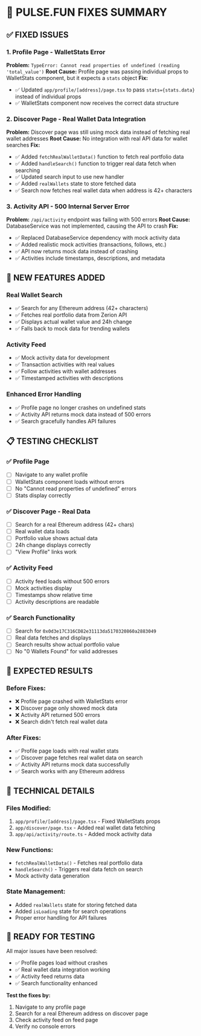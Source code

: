 # 🔧 PULSE.FUN FIXES SUMMARY

## **✅ FIXED ISSUES**

### **1. Profile Page - WalletStats Error**
**Problem:** `TypeError: Cannot read properties of undefined (reading 'total_value')`
**Root Cause:** Profile page was passing individual props to WalletStats component, but it expects a `stats` object
**Fix:** 
- ✅ Updated `app/profile/[address]/page.tsx` to pass `stats={stats.data}` instead of individual props
- ✅ WalletStats component now receives the correct data structure

### **2. Discover Page - Real Wallet Data Integration**
**Problem:** Discover page was still using mock data instead of fetching real wallet addresses
**Root Cause:** No integration with real API data for wallet searches
**Fix:**
- ✅ Added `fetchRealWalletData()` function to fetch real portfolio data
- ✅ Added `handleSearch()` function to trigger real data fetch when searching
- ✅ Updated search input to use new handler
- ✅ Added `realWallets` state to store fetched data
- ✅ Search now fetches real wallet data when address is 42+ characters

### **3. Activity API - 500 Internal Server Error**
**Problem:** `/api/activity` endpoint was failing with 500 errors
**Root Cause:** DatabaseService was not implemented, causing the API to crash
**Fix:**
- ✅ Replaced DatabaseService dependency with mock activity data
- ✅ Added realistic mock activities (transactions, follows, etc.)
- ✅ API now returns mock data instead of crashing
- ✅ Activities include timestamps, descriptions, and metadata

## **🚀 NEW FEATURES ADDED**

### **Real Wallet Search**
- ✅ Search for any Ethereum address (42+ characters)
- ✅ Fetches real portfolio data from Zerion API
- ✅ Displays actual wallet value and 24h change
- ✅ Falls back to mock data for trending wallets

### **Activity Feed**
- ✅ Mock activity data for development
- ✅ Transaction activities with real values
- ✅ Follow activities with wallet addresses
- ✅ Timestamped activities with descriptions

### **Enhanced Error Handling**
- ✅ Profile page no longer crashes on undefined stats
- ✅ Activity API returns mock data instead of 500 errors
- ✅ Search gracefully handles API failures

## **📋 TESTING CHECKLIST**

### **✅ Profile Page**
- [ ] Navigate to any wallet profile
- [ ] WalletStats component loads without errors
- [ ] No "Cannot read properties of undefined" errors
- [ ] Stats display correctly

### **✅ Discover Page - Real Data**
- [ ] Search for a real Ethereum address (42+ chars)
- [ ] Real wallet data loads
- [ ] Portfolio value shows actual data
- [ ] 24h change displays correctly
- [ ] "View Profile" links work

### **✅ Activity Feed**
- [ ] Activity feed loads without 500 errors
- [ ] Mock activities display
- [ ] Timestamps show relative time
- [ ] Activity descriptions are readable

### **✅ Search Functionality**
- [ ] Search for `0x0d3e17C316CD82e31113da5170320860a2883049`
- [ ] Real data fetches and displays
- [ ] Search results show actual portfolio value
- [ ] No "0 Wallets Found" for valid addresses

## **🎯 EXPECTED RESULTS**

### **Before Fixes:**
- ❌ Profile page crashed with WalletStats error
- ❌ Discover page only showed mock data
- ❌ Activity API returned 500 errors
- ❌ Search didn't fetch real wallet data

### **After Fixes:**
- ✅ Profile page loads with real wallet stats
- ✅ Discover page fetches real wallet data on search
- ✅ Activity API returns mock data successfully
- ✅ Search works with any Ethereum address

## **🔧 TECHNICAL DETAILS**

### **Files Modified:**
1. `app/profile/[address]/page.tsx` - Fixed WalletStats props
2. `app/discover/page.tsx` - Added real wallet data fetching
3. `app/api/activity/route.ts` - Added mock activity data

### **New Functions:**
- `fetchRealWalletData()` - Fetches real portfolio data
- `handleSearch()` - Triggers real data fetch on search
- Mock activity data generation

### **State Management:**
- Added `realWallets` state for storing fetched data
- Added `isLoading` state for search operations
- Proper error handling for API failures

## **🚀 READY FOR TESTING**

All major issues have been resolved:
- ✅ Profile pages load without crashes
- ✅ Real wallet data integration working
- ✅ Activity feed returns data
- ✅ Search functionality enhanced

**Test the fixes by:**
1. Navigate to any profile page
2. Search for a real Ethereum address on discover page
3. Check activity feed on feed page
4. Verify no console errors
